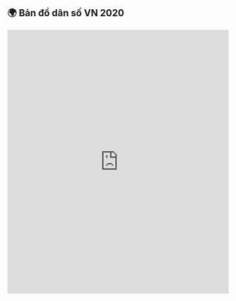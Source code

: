 ## 🌍 Bản đồ dân số VN 2020

<iframe src="https://ji-ly.github.io/pop_dens_vn/" 
        width="100%" height="600" style="border:none;">
</iframe>

